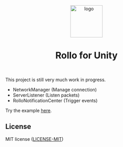 <div align="center"><img align="center" src="https://github.com/netskillzgh/rollo/raw/master/doc/rollo-logo.png" alt="logo" style="height: 100px; width:100px;"/></div>
<h1 align="center">Rollo for Unity</h1>
<br />

This project is still very much work in progress.

* NetworkManager (Manage connection)
* ServerListener (Listen packets)
* RolloNotificationCenter (Trigger events)

Try the example <a href="">here</a>.

## License

MIT license ([LICENSE-MIT](LICENSE-MIT))